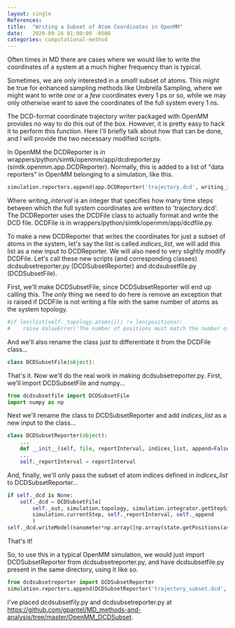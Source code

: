 ```yaml
---
layout: single
References:
title:  "Writing a Subset of Atom Coordinates in OpenMM"
date:   2020-09-16 01:00:00 -0500
categories: computational-method
---
```


Often times in MD there are cases where we would like to write the coordinates of a system at a much higher frequency than is typical.  



Sometimes, we are only interested in a *smalll* subset of atoms. This might be true for enhanced sampling methods like Umbrella Sampling, where we might want to write *one* or a *few* coordinates every 1 ps or so, while we may only otherwise want to save the coordinates of the full system every 1 ns.

The DCD-format coordinate trajectory writer packaged with OpenMM provides no way to do this out of the box. However, it is pretty easy to hack it to perform this function. Here I'll briefly talk about how that can be done, and I will provide the two necessary modified scripts.

In OpenMM the DCDReporter is in wrappers/python/simtk/openmm/app/dcdreporter.py (simtk.openmm.app.DCDReporter). Normally, this is added to a list of "data reporters" in OpenMM belonging to a simulation, like this.

```python
simulation.reporters.append(app.DCDReporter('trajectory.dcd', writing_interval))
```

Where *writing_interval* is an integer that specifies how many time steps between which the full system coordinates are written to 'trajectory.dcd'. The DCDReporter uses the DCDFile class to actually format and write the DCD file. DCDFile is in wrappers/python/simtk/openmm/app/dcdfile.py.



To make a new DCDReporter that writes the coordinates for just a subset of atoms in the system, let's say the list is called *indices_list*, we will add this list as a new input to DCDReporter. We will also need to very slightly modify DCDFile. Let's call these new scripts (and corresponding classes) dcdsubsetreporter.py (DCDSubsetReporter) and dcdsubsetfile.py (DCDSubsetFile).

First, we'll make DCDSubsetFile, since DCDSubsetReporter will end up calling this. The *only* thing we need to do here is remove an exception that is raised if DCDFile is not writing a file with the same number of atoms as the system topology.

```python
#if len(list(self._topology.atoms())) != len(positions):
#    raise ValueError('The number of positions must match the number of atoms')
```

And we'll also rename the class just to differentiate it from the DCDFile class...

```python
class DCDSubsetFile(object):
```



That's it. Now we'll do the real work in making dcdsubsetreporter.py. First, we'll import DCDSubsetFile and numpy...

```python
from dcdsubsetfile import DCDSubsetFile
import numpy as np
```

Next we'll rename the class to DCDSubsetReporter and add *indices_list* as a new input to the class...

```python
class DCDSubsetReporter(object):
    ...
    def __init__(self, file, reportInterval, indices_list, append=False, enforcePeriodicBox=None):
    ...
    self._reportInterval = reportInterval
```

And, finally, we'll only pass the subset of atom indices defined in *indices_list* to DCDSubsetReporter...

```python
if self._dcd is None:
    self._dcd = DCDSubsetFile(
        self._out, simulation.topology, simulation.integrator.getStepSize(),
        simulation.currentStep, self._reportInterval, self._append
        )
self._dcd.writeModel(nanometer*np.array([np.array(state.getPositions(asNumpy=True)[x]) for x in self._indices_list]), periodicBoxVectors=state.getPeriodicBoxVectors())
```

That's it!



So, to use this in a typical OpenMM simulation, we would just import DCDSubsetReporter from dcdsubsetreporter.py, and have dcdsubsetfile.py present in the same directory, using it like so.

```python
from dcdsubsetreporter import DCDSubsetReporter
simulation.reporters.append(DCDSubsetReporter('trajectory_subset.dcd', subset_writing_interval, indices_list))
```



I've placed dcdsubsetfily.py and dcdsubsetreporter.py at https://github.com/gpantel/MD_methods-and-analysis/tree/master/OpenMM_DCDSubset.